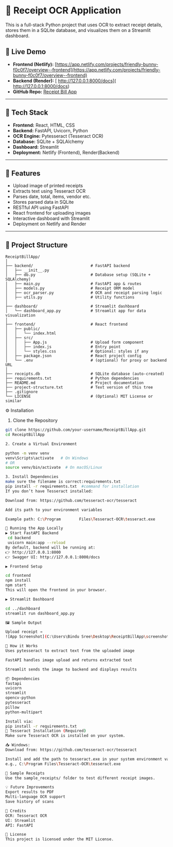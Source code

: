# 🧾 Receipt OCR Application

This is a full-stack Python project that uses OCR to extract receipt details, stores them in a SQLite database, and visualizes them on a Streamlit dashboard.

## 🔗 Live Demo

- **Frontend (Netlify):** [https://app.netlify.com/projects/friendly-bunny-f0c0f7/overview--frontend](https://app.netlify.com/projects/friendly-bunny-f0c0f7/overview--frontend)
- **Backend (Render):** [ http://127.0.0.1:8000/docs]( http://127.0.0.1:8000/docs)
- **GitHub Repo:** [Receipt Bill App](https://github.com/bindhusreepothapi/Receipt-bill-app)

---

## 🔧 Tech Stack

- **Frontend:** React, HTML, CSS
- **Backend:** FastAPI, Uvicorn, Python
- **OCR Engine:** Pytesseract (Tesseract OCR)
- **Database:** SQLite + SQLAlchemy
- **Dashboard:** Streamlit
- **Deployment:** Netlify (Frontend), Render(Backend)

---

## 🚀 Features

- Upload image of printed receipts
- Extracts text using Tesseract OCR
- Parses date, total, items, vendor etc.
- Stores parsed data in SQLite
- RESTful API using FastAPI
- React frontend for uploading images
- Interactive dashboard with Streamlit
- Deployment on Netlify and Render
---


## 📁 Project Structure

```
ReceiptBillApp/
│
├── backend/                         # FastAPI backend
│   ├── __init__.py
│   ├── db.py                        # Database setup (SQLite + SQLAlchemy)
│   ├── main.py                      # FastAPI app & routes
│   ├── models.py                    # Receipt ORM model
│   ├── ocr_parser.py                # OCR and receipt parsing logic
│   ├── utils.py                     # Utility functions
│
├── dashboard/                       # Streamlit dashboard
│   └── dashboard_app.py             # Streamlit app for data visualization
│
├── frontend/                        # React frontend
│   ├── public/
│   │   └── index.html
│   ├── src/
│   │   ├── App.js                   # Upload form component
│   │   ├── index.js                 # Entry point
│   │   └── styles.css               # Optional: styles if any
│   ├── package.json                 # React project config
│   └── .env                         # (optional) for proxy or backend URL
│
├── receipts.db                      # SQLite database (auto-created)
├── requirements.txt                 # Python dependencies
├── README.md                        # Project documentation
├── project-structure.txt            # Text version of this tree
├── .gitignore
└── LICENSE                          # (Optional) MIT License or similar

```


⚙️ Installation
1. Clone the Repository

```bash
git clone https://github.com/your-username/ReceiptBillApp.git
cd ReceiptBillApp

2. Create a Virtual Environment

python -m venv venv
venv\Scripts\activate   # On Windows
# OR
source venv/bin/activate  # On macOS/Linux

3. Install Dependencies
make sure the filename is correct:requirements.txt
pip install -r requirements.txt  #command for installation
If you don’t have Tesseract installed:

Download from: https://github.com/tesseract-ocr/tesseract

Add its path to your environment variables

Example path: C:\Program        Files\Tesseract-OCR\tesseract.exe

🚀 Running the App Locally
▶️ Start FastAPI Backend
 cd backend
 uvicorn main:app --reload
By default, backend will be running at:
👉 http://127.0.0.1:8000
👉 Swagger UI: http://127.0.0.1:8000/docs

▶️ Frontend Setup

cd frontend
npm install
npm start
This will open the frontend in your browser.

▶️ Streamlit Dashboard

cd ../dashboard
streamlit run dashboard_app.py

🖼️ Sample Output

Upload receipt →
![App Screenshot](C:\Users\Bindu Sree\Desktop\ReceiptBillApp\screenshot.png)

🧠 How it Works
Uses pytesseract to extract text from the uploaded image

FastAPI handles image upload and returns extracted text

Streamlit sends the image to backend and displays results

📦 Dependencies
fastapi
uvicorn
streamlit
opencv-python
pytesseract
pillow
python-multipart

Install via:
pip install -r requirements.txt
🔧 Tesseract Installation (Required)
Make sure Tesseract OCR is installed on your system.

📥 Windows:
Download from: https://github.com/tesseract-ocr/tesseract

Install and add the path to tesseract.exe in your system environment variables
e.g., C:\Program Files\Tesseract-OCR\tesseract.exe

📁 Sample Receipts
Use the sample_receipts/ folder to test different receipt images.

💡 Future Improvements
Export results to PDF
Multi-language OCR support
Save history of scans

🙌 Credits
OCR: Tesseract OCR
UI: Streamlit
API: FastAPI

📜 License
This project is licensed under the MIT License.